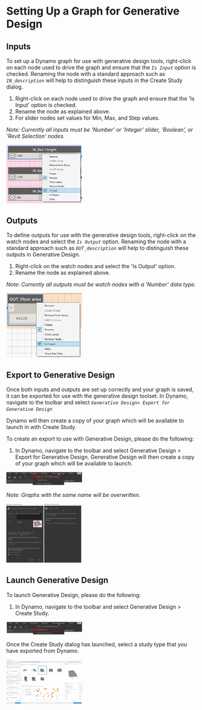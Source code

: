 # Setting Up a Graph for Generative Design

## Inputs

To set up a Dynamo graph for use with generative design tools, right-click on each node used to drive the graph and ensure that the _`Is Input`_ option is checked. Renaming the node with a standard approach such as _`IN_description`_ will help to distinguish these inputs in the Create Study dialog.

1. Right-click on each node used to drive the graph and ensure that the 'Is Input' option is checked.
2. Rename the node as explained above. 
3. For slider nodes set values for Min, Max, and Step values. 

_Note: Currently all inputs must be 'Number' or 'Integer' slider, 'Boolean', or 'Revit Selection' nodes._

<img src="../assets/hello/setting1.png" style="width:200px;"/>

## Outputs

To define outputs for use with the generative design tools, right-click on the watch nodes and select the _`Is Output`_ option. Renaming the node with a standard approach such as _`OUT_description`_ will help to distinguish these outputs in Generative Design.

1. Right-click on the watch nodes and select the 'Is Output' option. 
2. Rename the node as explained above. 

_Note: Currently all outputs must be watch nodes with a 'Number' data type._

<img src="../assets/hello/setting2.png" style="width:200px;"/>

## Export to Generative Design

Once both inputs and outputs are set up correctly and your graph is saved,  it can be exported for use with the generative design toolset.  In Dynamo, navigate to the toolbar and select _`Generative Design> Export for Generative Design`_

Dynamo will then create a copy of your graph which will be available to launch in with Create Study. 

To create an export to use with Generative Design, please do the following:

1. In Dynamo, navigate to the toolbar and select Generative Design &gt; Export for Generative Design. Generative Design will then create a copy of your graph which will be available to launch.

<img src="../assets/hello/setting23.png" style="width:200px;"/>

_Note: Graphs with the same name will be overwritten._

<img src="../assets/hello/setting22.png" style="width:200px;"/>

## Launch Generative Design

To launch Generative Design, please do the following:

1. In Dynamo, navigate to the toolbar and select Generative Design &gt; Create Study.

<img src="../assets/hello/setting21.png" style="width:200px;"/>

Once the Create Study dialog has launched, select a study type that you have exported from Dynamo.

<img src="../assets/hello/setting3.png" style="width:200px;"/>

